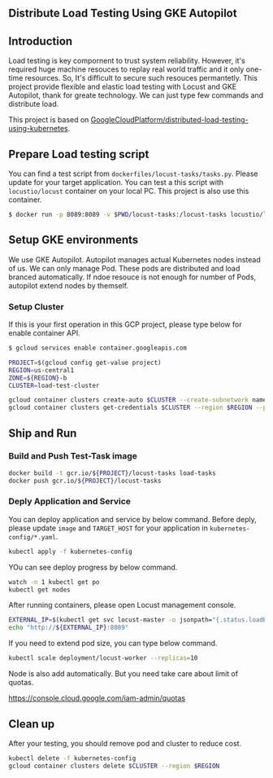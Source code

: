 ## Distribute Load Testing Using GKE Autopilot 

## Introduction

Load testing is key compornent to trust system reliability. However, it's required huge machine resouces to replay real world traffic and it only one-time resources. So, It's difficult to secure such resouces permantetly.
This project provide flexible and elastic load testing with Locust and GKE Autopilot, thank for greate technology. We can just type few commands and distribute load.

This project is based on [GoogleCloudPlatform/distributed-load-testing-using-kubernetes](https://github.com/GoogleCloudPlatform/distributed-load-testing-using-kubernetes).

## Prepare Load testing script

You can find a test script from `dockerfiles/locust-tasks/tasks.py`. Please update for your target application. You can test a this script with `locustio/locust` container on your local PC. This project is also use this container.

```bash
$ docker run -p 8089:8089 -v $PWD/locust-tasks:/locust-tasks locustio/locust -f /locust-tasks/tasks.py -H ${YOUR_TARGET_APPLICATION}
```

## Setup GKE environments

We use GKE Autopilot. Autopilot manages actual Kubernetes nodes instead of us. We can only manage Pod. These pods are distributed and load branced automatically. If ndoe resouce is not enough for number of Pods, autopilot extend nodes by themself.

### Setup Cluster

If this is your first operation in this GCP project, please type below for enable container API.

```bash 
$ gcloud services enable container.googleapis.com
```

```bash
PROJECT=$(gcloud config get-value project)
REGION=us-central1
ZONE=${REGION}-b
CLUSTER=load-test-cluster

gcloud container clusters create-auto $CLUSTER --create-subnetwork name=gke --region $REGION 
gcloud container clusters get-credentials $CLUSTER --region $REGION --project $PROJECT
```

## Ship and Run

### Build and Push Test-Task image

```bash
docker build -t gcr.io/${PROJECT}/locust-tasks load-tasks
docker push gcr.io/${PROJECT}/locust-tasks
```

### Deply Application and Service

You can deploy application and service by below command. Before deply, please update `image` and `TARGET_HOST` for your application in `kubernetes-config/*.yaml`.

```bash
kubectl apply -f kubernetes-config
```

YOu can see deploy progress by below command.

```bash
watch -n 1 kubectl get po
kubectl get nodes
```

After running containers, please open Locust management console.

```bash
EXTERNAL_IP=$(kubectl get svc locust-master -o jsonpath="{.status.loadBalancer.ingress[0].ip}")
echo "http://${EXTERNAL_IP}:8089"
```

If you need to extend pod size, you can type below command.

```bash
kubectl scale deployment/locust-worker --replicas=10
```

Node is also add automatically. But you need take care about limit of quotas.

https://console.cloud.google.com/iam-admin/quotas

## Clean up

After your testing, you should remove pod and cluster to reduce cost.

```bash
kubectl delete -f kubernetes-config
gcloud container clusters delete $CLUSTER --region $REGION
```

